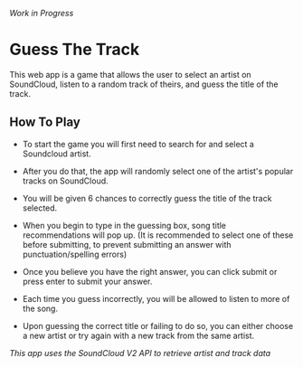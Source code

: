 *Work in Progress*

# Guess The Track

This web app is a game that allows the user to select an artist on SoundCloud, listen to a random track of theirs, and guess the title of the track.

## How To Play

- To start the game you will first need to search for and select a Soundcloud artist.
  
- After you do that, the app will randomly select one of the artist's popular tracks on SoundCloud.
  
- You will be given 6 chances to correctly guess the title of the track selected.
  
- When you begin to type in the guessing box, song title recommendations will pop up. 
(It is recommended to select one of these before submitting, to prevent submitting an answer with punctuation/spelling errors)

- Once you believe you have the right answer, you can click submit or press enter to submit your answer.

- Each time you guess incorrectly, you will be allowed to listen to more of the song.

- Upon guessing the correct title or failing to do so, you can either choose a new artist or try again with a new track from the same artist.

*This app uses the SoundCloud V2 API to retrieve artist and track data*
